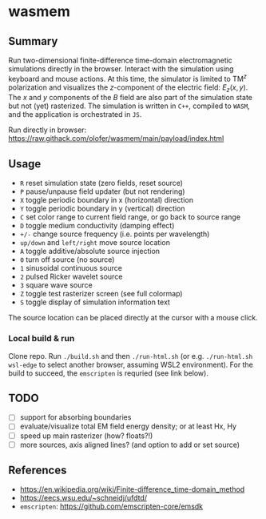 # wasmem

## Summary
Run two-dimensional finite-difference time-domain electromagnetic simulations directly in the browser. Interact with the simulation using keyboard and mouse actions. At this time, the simulator is limited to $\mathrm{TM}^z$ polarization and visualizes the $z$-component of the electric field: $E_z(x,y)$. The $x$ and $y$ components of the $B$ field are also part of the simulation state but not (yet) rasterized. The simulation is written in `C++`, compiled to `WASM`, and the application is orchestrated in `JS`.

Run directly in browser: https://raw.githack.com/olofer/wasmem/main/payload/index.html

## Usage
- `R` reset simulation state (zero fields, reset source)
- `P` pause/unpause field updater (but not rendering)
- `X` toggle periodic boundary in x (horizontal) direction
- `Y` toggle periodic boundary in y (vertical) direction
- `C` set color range to current field range, or go back to source range
- `D` toggle medium conductivity (damping effect) 
- `+/-` change source frequency (i.e. points per wavelength)
- `up/down` and `left/right` move source location
- `A` toggle additive/absolute source injection
- `0` turn off source (no source)
- `1` sinusoidal continuous source
- `2` pulsed Ricker wavelet source
- `3` square wave source
- `Z` toggle test rasterizer screen (see full colormap)
- `S` toggle display of simulation information text

The source location can be placed directly at the cursor with a mouse click.

### Local build & run
Clone repo. Run `./build.sh` and then `./run-html.sh` (or e.g. `./run-html.sh wsl-edge` to select another browser, assuming WSL2 environment). For the build to succeed, the `emscripten` is requried (see link below).

## TODO
- [ ] support for absorbing boundaries
- [ ] evaluate/visualize total EM field energy density; or at least Hx, Hy
- [ ] speed up main rasterizer (how? floats?!)
- [ ] more sources, axis aligned lines? (and option to add or set source)

## References
- https://en.wikipedia.org/wiki/Finite-difference_time-domain_method
- https://eecs.wsu.edu/~schneidj/ufdtd/
- `emscripten`: https://github.com/emscripten-core/emsdk
